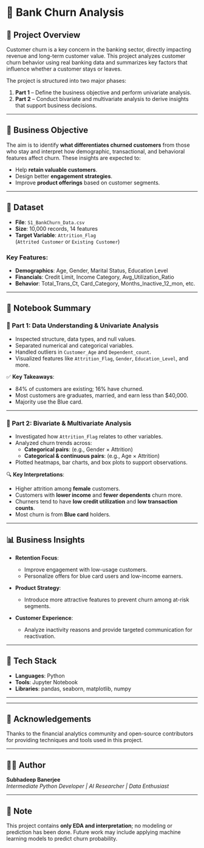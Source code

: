 # 🏦 Bank Churn Analysis

## 📌 Project Overview

Customer churn is a key concern in the banking sector, directly impacting revenue and long-term customer value. This project analyzes customer churn behavior using real banking data and summarizes key factors that influence whether a customer stays or leaves.

The project is structured into two major phases:
1. **Part 1** – Define the business objective and perform univariate analysis.
2. **Part 2** – Conduct bivariate and multivariate analysis to derive insights that support business decisions.

---

## 🎯 Business Objective

The aim is to identify **what differentiates churned customers** from those who stay and interpret how demographic, transactional, and behavioral features affect churn. These insights are expected to:
- Help **retain valuable customers**.
- Design better **engagement strategies**.
- Improve **product offerings** based on customer segments.

---

## 📁 Dataset

- **File**: `S1_BankChurn_Data.csv`
- **Size**: 10,000 records, 14 features
- **Target Variable**: `Attrition_Flag`  
  (`Attrited Customer` or `Existing Customer`)

### Key Features:
- **Demographics**: Age, Gender, Marital Status, Education Level
- **Financials**: Credit Limit, Income Category, Avg_Utilization_Ratio
- **Behavior**: Total_Trans_Ct, Card_Category, Months_Inactive_12_mon, etc.

---

## 🧪 Notebook Summary

### 📓 Part 1: Data Understanding & Univariate Analysis

- Inspected structure, data types, and null values.
- Separated numerical and categorical variables.
- Handled outliers in `Customer_Age` and `Dependent_count`.
- Visualized features like `Attrition_Flag`, `Gender`, `Education_Level`, and more.

✅ **Key Takeaways**:
- 84% of customers are existing; 16% have churned.
- Most customers are graduates, married, and earn less than $40,000.
- Majority use the Blue card.

---

### 📓 Part 2: Bivariate & Multivariate Analysis

- Investigated how `Attrition_Flag` relates to other variables.
- Analyzed churn trends across:
  - **Categorical pairs**: (e.g., Gender × Attrition)
  - **Categorical & continuous pairs**: (e.g., Age × Attrition)
- Plotted heatmaps, bar charts, and box plots to support observations.

🔍 **Key Interpretations**:
- Higher attrition among **female** customers.
- Customers with **lower income** and **fewer dependents** churn more.
- Churners tend to have **low credit utilization** and **low transaction counts**.
- Most churn is from **Blue card** holders.

---

## 📊 Business Insights

- **Retention Focus**:
  - Improve engagement with low-usage customers.
  - Personalize offers for blue card users and low-income earners.

- **Product Strategy**:
  - Introduce more attractive features to prevent churn among at-risk segments.

- **Customer Experience**:
  - Analyze inactivity reasons and provide targeted communication for reactivation.

---

## 🚀 Tech Stack

- **Languages**: Python
- **Tools**: Jupyter Notebook
- **Libraries**: pandas, seaborn, matplotlib, numpy

---


---

## 🙌 Acknowledgements

Thanks to the financial analytics community and open-source contributors for providing techniques and tools used in this project.

---

## 👨‍💻 Author

**Subhadeep Banerjee**  
*Intermediate Python Developer | AI Researcher | Data Enthusiast*

---

## 📢 Note

This project contains **only EDA and interpretation**; no modeling or prediction has been done. Future work may include applying machine learning models to predict churn probability.



